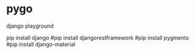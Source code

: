 # pygo
django playground

pip install django
#pip install djangorestframework
#pip install pygments
#pip install django-material

